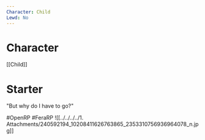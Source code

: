 ```yaml
---
Character: Child
Lewd: No
---
```

# Character
[[Child]]

# Starter
"But why do I have to go?"

#OpenRP #FeraRP
![[../../../../1. Attachments/240592194_10208411626763865_2353310756936964078_n.jpg]]